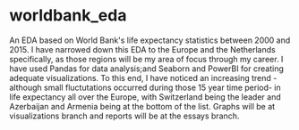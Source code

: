 # worldbank_eda
An EDA based on World Bank's life expectancy statistics between 2000 and 2015. I have narrowed down this EDA to the Europe and the Netherlands specifically, as those regions will be my area of focus through my career. I have used Pandas for data analysis;and Seaborn and PowerBI for creating adequate visualizations. To this end, I have noticed an increasing trend -although small fluctutations occurred during those 15 year time period- in life expectancy all over the Europe, with Switzerland being the leader and Azerbaijan and Armenia being at the bottom of the list. Graphs will be at visualizations branch and reports will be at the essays branch. 

